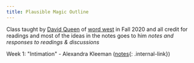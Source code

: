 ```yaml
---
title: Plausible Magic Outline
---
```


Class taught by [David Queen](https://www.davidbyronqueen.com/) of [word west](https://www.wordwest.co/) in Fall 2020 and all credit for readings and most of the ideas in the notes goes to him
_notes and responses to readings & discussions_

Week 1: "Intimation" - Alexandra Kleeman ([notes](AlexandraKleemanIntimation){: .internal-link})